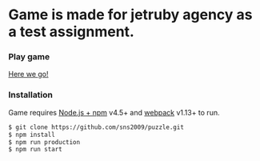 # Game is made for jetruby agency as a test assignment.

### Play game
[Here we go!](http://tiles.zzz.com.ua/)
### Installation

Game requires [Node.js + npm](https://nodejs.org/) v4.5+ and [webpack](https://webpack.github.io/) v1.13+ to run.

```sh
$ git clone https://github.com/sns2009/puzzle.git
$ npm install
$ npm run production
$ npm run start
```

